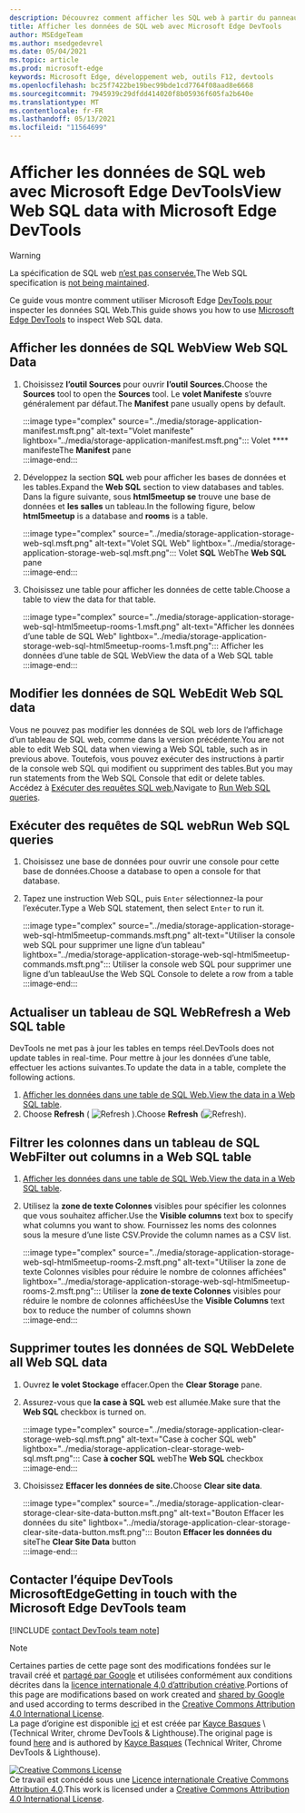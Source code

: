 ```yaml
---
description: Découvrez comment afficher les SQL web à partir du panneau Application de Microsoft Edge DevTools.
title: Afficher les données de SQL web avec Microsoft Edge DevTools
author: MSEdgeTeam
ms.author: msedgedevrel
ms.date: 05/04/2021
ms.topic: article
ms.prod: microsoft-edge
keywords: Microsoft Edge, développement web, outils F12, devtools
ms.openlocfilehash: bc25f7422be19bec99bde1cd7764f08aad8e6668
ms.sourcegitcommit: 7945939c29dfdd414020f8b05936f605fa2b640e
ms.translationtype: MT
ms.contentlocale: fr-FR
ms.lasthandoff: 05/13/2021
ms.locfileid: "11564699"
---
```

<!-- Copyright Kayce Basques 

   Licensed under the Apache License, Version 2.0 (the "License");
   you may not use this file except in compliance with the License.
   You may obtain a copy of the License at

       https://www.apache.org/licenses/LICENSE-2.0

   Unless required by applicable law or agreed to in writing, software
   distributed under the License is distributed on an "AS IS" BASIS,
   WITHOUT WARRANTIES OR CONDITIONS OF ANY KIND, either express or implied.
   See the License for the specific language governing permissions and
   limitations under the License.  -->
# <a name="view-web-sql-data-with-microsoft-edge-devtools"></a><span data-ttu-id="befd1-104">Afficher les données de SQL web avec Microsoft Edge DevTools</span><span class="sxs-lookup"><span data-stu-id="befd1-104">View Web SQL data with Microsoft Edge DevTools</span></span>  

> [!WARNING]
> <span data-ttu-id="befd1-105">La spécification de SQL web [n’est pas conservée.][W3CWebSQLStatus]</span><span class="sxs-lookup"><span data-stu-id="befd1-105">The Web SQL specification is [not being maintained][W3CWebSQLStatus].</span></span>  

<span data-ttu-id="befd1-106">Ce guide vous montre comment utiliser Microsoft Edge [DevTools pour][MicrosoftEdgeDevTools] inspecter les données SQL Web.</span><span class="sxs-lookup"><span data-stu-id="befd1-106">This guide shows you how to use [Microsoft Edge DevTools][MicrosoftEdgeDevTools] to inspect Web SQL data.</span></span>  

## <a name="view-web-sql-data"></a><span data-ttu-id="befd1-107">Afficher les données de SQL Web</span><span class="sxs-lookup"><span data-stu-id="befd1-107">View Web SQL Data</span></span>  

1.  <span data-ttu-id="befd1-108">Choisissez **l’outil Sources** pour ouvrir **l’outil Sources.**</span><span class="sxs-lookup"><span data-stu-id="befd1-108">Choose the **Sources** tool to open the **Sources** tool.</span></span>  <span data-ttu-id="befd1-109">Le **volet Manifeste** s’ouvre généralement par défaut.</span><span class="sxs-lookup"><span data-stu-id="befd1-109">The **Manifest** pane usually opens by default.</span></span>  
    
    :::image type="complex" source="../media/storage-application-manifest.msft.png" alt-text="Volet manifeste" lightbox="../media/storage-application-manifest.msft.png":::
       <span data-ttu-id="befd1-111">Volet \*\*\*\* manifeste</span><span class="sxs-lookup"><span data-stu-id="befd1-111">The **Manifest** pane</span></span>  
    :::image-end:::  
    
1.  <span data-ttu-id="befd1-112">Développez la section **SQL** web pour afficher les bases de données et les tables.</span><span class="sxs-lookup"><span data-stu-id="befd1-112">Expand the **Web SQL** section to view databases and tables.</span></span>  <span data-ttu-id="befd1-113">Dans la figure suivante, sous **html5meetup se** trouve une base de données et **les salles** un tableau.</span><span class="sxs-lookup"><span data-stu-id="befd1-113">In the following figure, below **html5meetup** is a database and **rooms** is a table.</span></span>  
    
    :::image type="complex" source="../media/storage-application-storage-web-sql.msft.png" alt-text="Volet SQL Web" lightbox="../media/storage-application-storage-web-sql.msft.png":::
       <span data-ttu-id="befd1-115">Volet **SQL** Web</span><span class="sxs-lookup"><span data-stu-id="befd1-115">The **Web SQL** pane</span></span>  
    :::image-end:::  
    
1.  <span data-ttu-id="befd1-116">Choisissez une table pour afficher les données de cette table.</span><span class="sxs-lookup"><span data-stu-id="befd1-116">Choose a table to view the data for that table.</span></span>  
    
    :::image type="complex" source="../media/storage-application-storage-web-sql-html5meetup-rooms-1.msft.png" alt-text="Afficher les données d’une table de SQL Web" lightbox="../media/storage-application-storage-web-sql-html5meetup-rooms-1.msft.png":::
       <span data-ttu-id="befd1-118">Afficher les données d’une table de SQL Web</span><span class="sxs-lookup"><span data-stu-id="befd1-118">View the data of a Web SQL table</span></span>  
    :::image-end:::  
    
## <a name="edit-web-sql-data"></a><span data-ttu-id="befd1-119">Modifier les données de SQL Web</span><span class="sxs-lookup"><span data-stu-id="befd1-119">Edit Web SQL data</span></span>  

<span data-ttu-id="befd1-120">Vous ne pouvez pas modifier les données de SQL web lors de l’affichage d’un tableau de SQL web, comme dans la version précédente.</span><span class="sxs-lookup"><span data-stu-id="befd1-120">You are not able to edit Web SQL data when viewing a Web SQL table, such as in previous above.</span></span>  <span data-ttu-id="befd1-121">Toutefois, vous pouvez exécuter des instructions à partir de la console web SQL qui modifient ou suppriment des tables.</span><span class="sxs-lookup"><span data-stu-id="befd1-121">But you may run statements from the Web SQL Console that edit or delete tables.</span></span>  <span data-ttu-id="befd1-122">Accédez à [Exécuter des requêtes SQL web.](#run-web-sql-queries)</span><span class="sxs-lookup"><span data-stu-id="befd1-122">Navigate to [Run Web SQL queries](#run-web-sql-queries).</span></span>  

## <a name="run-web-sql-queries"></a><span data-ttu-id="befd1-123">Exécuter des requêtes de SQL web</span><span class="sxs-lookup"><span data-stu-id="befd1-123">Run Web SQL queries</span></span>  

1.  <span data-ttu-id="befd1-124">Choisissez une base de données pour ouvrir une console pour cette base de données.</span><span class="sxs-lookup"><span data-stu-id="befd1-124">Choose a database to open a console for that database.</span></span>  
1.  <span data-ttu-id="befd1-125">Tapez une instruction Web SQL, puis `Enter` sélectionnez-la pour l’exécuter.</span><span class="sxs-lookup"><span data-stu-id="befd1-125">Type a Web SQL statement, then select `Enter` to run it.</span></span>  
    
    :::image type="complex" source="../media/storage-application-storage-web-sql-html5meetup-commands.msft.png" alt-text="Utiliser la console web SQL pour supprimer une ligne d’un tableau" lightbox="../media/storage-application-storage-web-sql-html5meetup-commands.msft.png":::
       <span data-ttu-id="befd1-127">Utiliser la console web SQL pour supprimer une ligne d’un tableau</span><span class="sxs-lookup"><span data-stu-id="befd1-127">Use the Web SQL Console to delete a row from a table</span></span>  
    :::image-end:::  
    
## <a name="refresh-a-web-sql-table"></a><span data-ttu-id="befd1-128">Actualiser un tableau de SQL Web</span><span class="sxs-lookup"><span data-stu-id="befd1-128">Refresh a Web SQL table</span></span>  

<span data-ttu-id="befd1-129">DevTools ne met pas à jour les tables en temps réel.</span><span class="sxs-lookup"><span data-stu-id="befd1-129">DevTools does not update tables in real-time.</span></span>  <span data-ttu-id="befd1-130">Pour mettre à jour les données d’une table, effectuer les actions suivantes.</span><span class="sxs-lookup"><span data-stu-id="befd1-130">To update the data in a table, complete the following actions.</span></span>  

1.  <span data-ttu-id="befd1-131">[Afficher les données dans une table de SQL Web.](#view-web-sql-data)</span><span class="sxs-lookup"><span data-stu-id="befd1-131">[View the data in a Web SQL table](#view-web-sql-data).</span></span>  
1.  <span data-ttu-id="befd1-132">Choose **Refresh** \( ![ Refresh ](../media/refresh-icon.msft.png) \).</span><span class="sxs-lookup"><span data-stu-id="befd1-132">Choose **Refresh** \(![Refresh](../media/refresh-icon.msft.png)\).</span></span>  
    
## <a name="filter-out-columns-in-a-web-sql-table"></a><span data-ttu-id="befd1-133">Filtrer les colonnes dans un tableau de SQL Web</span><span class="sxs-lookup"><span data-stu-id="befd1-133">Filter out columns in a Web SQL table</span></span>  

1.  <span data-ttu-id="befd1-134">[Afficher les données dans une table de SQL Web.](#view-web-sql-data)</span><span class="sxs-lookup"><span data-stu-id="befd1-134">[View the data in a Web SQL table](#view-web-sql-data).</span></span>  
1.  <span data-ttu-id="befd1-135">Utilisez la **zone de texte Colonnes** visibles pour spécifier les colonnes que vous souhaitez afficher.</span><span class="sxs-lookup"><span data-stu-id="befd1-135">Use the **Visible columns** text box to specify what columns you want to show.</span></span>  <span data-ttu-id="befd1-136">Fournissez les noms des colonnes sous la mesure d’une liste CSV.</span><span class="sxs-lookup"><span data-stu-id="befd1-136">Provide the column names as a CSV list.</span></span>  
    
    :::image type="complex" source="../media/storage-application-storage-web-sql-html5meetup-rooms-2.msft.png" alt-text="Utiliser la zone de texte Colonnes visibles pour réduire le nombre de colonnes affichées" lightbox="../media/storage-application-storage-web-sql-html5meetup-rooms-2.msft.png":::
       <span data-ttu-id="befd1-138">Utiliser la **zone de texte Colonnes** visibles pour réduire le nombre de colonnes affichées</span><span class="sxs-lookup"><span data-stu-id="befd1-138">Use the **Visible Columns** text box to reduce the number of columns shown</span></span>  
    :::image-end:::  
    
## <a name="delete-all-web-sql-data"></a><span data-ttu-id="befd1-139">Supprimer toutes les données de SQL Web</span><span class="sxs-lookup"><span data-stu-id="befd1-139">Delete all Web SQL data</span></span>  

1.  <span data-ttu-id="befd1-140">Ouvrez **le volet Stockage** effacer.</span><span class="sxs-lookup"><span data-stu-id="befd1-140">Open the **Clear Storage** pane.</span></span>  
1.  <span data-ttu-id="befd1-141">Assurez-vous que **la case à SQL** web est allumée.</span><span class="sxs-lookup"><span data-stu-id="befd1-141">Make sure that the **Web SQL** checkbox is turned on.</span></span>  
    
    :::image type="complex" source="../media/storage-application-clear-storage-web-sql.msft.png" alt-text="Case à cocher SQL web" lightbox="../media/storage-application-clear-storage-web-sql.msft.png":::
       <span data-ttu-id="befd1-143">Case **à cocher SQL** web</span><span class="sxs-lookup"><span data-stu-id="befd1-143">The **Web SQL** checkbox</span></span>  
    :::image-end:::  
    
1.  <span data-ttu-id="befd1-144">Choisissez **Effacer les données de site.**</span><span class="sxs-lookup"><span data-stu-id="befd1-144">Choose **Clear site data**.</span></span>  
    
    :::image type="complex" source="../media/storage-application-clear-storage-clear-site-data-button.msft.png" alt-text="Bouton Effacer les données du site" lightbox="../media/storage-application-clear-storage-clear-site-data-button.msft.png":::
       <span data-ttu-id="befd1-146">Bouton **Effacer les données du** site</span><span class="sxs-lookup"><span data-stu-id="befd1-146">The **Clear Site Data** button</span></span>  
    :::image-end:::  
    
## <a name="getting-in-touch-with-the-microsoft-edge-devtools-team"></a><span data-ttu-id="befd1-147">Contacter l’équipe DevTools MicrosoftEdge</span><span class="sxs-lookup"><span data-stu-id="befd1-147">Getting in touch with the Microsoft Edge DevTools team</span></span>  

[!INCLUDE [contact DevTools team note](../includes/contact-devtools-team-note.md)]  

<!-- links -->  

[MicrosoftEdgeDevTools]: ../../devtools-guide-chromium/index.md "Microsoft Edge outils de développement (Chromium) | Documents Microsoft"  

[W3CWebSQLStatus]: https://w3.org/TR/webdatabase/#status-of-this-document "Base de données SQL web | W3C"  

> [!NOTE]
> <span data-ttu-id="befd1-150">Certaines parties de cette page sont des modifications fondées sur le travail créé et [partagé par Google][GoogleSitePolicies] et utilisées conformément aux conditions décrites dans la [licence internationale 4,0 d’attribution créative][CCA4IL].</span><span class="sxs-lookup"><span data-stu-id="befd1-150">Portions of this page are modifications based on work created and [shared by Google][GoogleSitePolicies] and used according to terms described in the [Creative Commons Attribution 4.0 International License][CCA4IL].</span></span>  
> <span data-ttu-id="befd1-151">La page d’origine est disponible [ici](https://developers.google.com/web/tools/chrome-devtools/storage/websql) et est créée par [Kayce Basques][KayceBasques] \ (Technical Writer, chrome DevTools \& Lighthouse\).</span><span class="sxs-lookup"><span data-stu-id="befd1-151">The original page is found [here](https://developers.google.com/web/tools/chrome-devtools/storage/websql) and is authored by [Kayce Basques][KayceBasques] \(Technical Writer, Chrome DevTools \& Lighthouse\).</span></span>  

[![Creative Commons License][CCby4Image]][CCA4IL]  
<span data-ttu-id="befd1-153">Ce travail est concédé sous une [Licence internationale Creative Commons Attribution 4.0][CCA4IL].</span><span class="sxs-lookup"><span data-stu-id="befd1-153">This work is licensed under a [Creative Commons Attribution 4.0 International License][CCA4IL].</span></span>  

[CCA4IL]: https://creativecommons.org/licenses/by/4.0  
[CCby4Image]: https://i.creativecommons.org/l/by/4.0/88x31.png  
[GoogleSitePolicies]: https://developers.google.com/terms/site-policies  
[KayceBasques]: https://developers.google.com/web/resources/contributors#kayce-basques  
